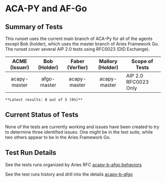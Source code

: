 # ACA-PY and AF-Go

## Summary of Tests


 This runset uses the current main branch of ACA-Py for all of the agents except Bob (holder),
 which uses the master branch of Aries Framework Go. The runset cover several AIP 2.0 tests
 using RFC0023 (DID Exchange).
 


|  ACME (Issuer) | Bob (Holder) | Faber (Verfier) | Mallory (Holder) | Scope of Tests |
| :------------: | :----------: | :-------------: | :--------------: | -------------- |
| acapy-master | afgo-master | acapy-master | acapy-master | AIP 2.0 RFC0023 Only |

```tip
**Latest results: 0 out of 5 (0%)**
```

## Current Status of Tests

None of the tests are currently working and issues have been created to try to determine three identified issues.
One might be in the test suite, while two others appear to be in the Aries Framework Go.

## Test Run Details
See the tests runs organized by Aries RFC [acapy-b-afgo behaviors](https://allure.vonx.io/api/allure-docker-service/projects/acapy-b-afgo/reports/latest/index.html?redirect=false#behaviors)

See the test runs history and drill into the details [acapy-b-afgo](https://allure.vonx.io/allure-docker-service-ui/projects/acapy-b-afgo/reports/latest)

